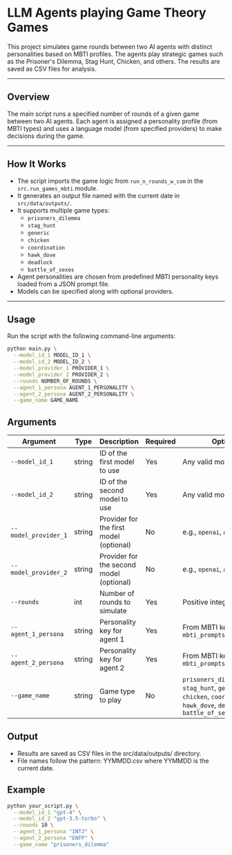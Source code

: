 # LLM Agents playing Game Theory Games

This project simulates game rounds between two AI agents with distinct personalities based on MBTI profiles. The agents play strategic games such as the Prisoner's Dilemma, Stag Hunt, Chicken, and others. The results are saved as CSV files for analysis.

---

## Overview

The main script runs a specified number of rounds of a given game between two AI agents. Each agent is assigned a personality profile (from MBTI types) and uses a language model (from specified providers) to make decisions during the game.

---

## How It Works

- The script imports the game logic from `run_n_rounds_w_com` in the `src.run_games_mbti` module.
- It generates an output file named with the current date in `src/data/outputs/`.
- It supports multiple game types:
  - `prisoners_dilemma`
  - `stag_hunt`
  - `generic`
  - `chicken`
  - `coordination`
  - `hawk_dove`
  - `deadlock`
  - `battle_of_sexes`
- Agent personalities are chosen from predefined MBTI personality keys loaded from a JSON prompt file.
- Models can be specified along with optional providers.

---

## Usage

Run the script with the following command-line arguments:

```bash
python main.py \
  --model_id_1 MODEL_ID_1 \
  --model_id_2 MODEL_ID_2 \
  --model_provider_1 PROVIDER_1 \
  --model_provider_2 PROVIDER_2 \
  --rounds NUMBER_OF_ROUNDS \
  --agent_1_persona AGENT_1_PERSONALITY \
  --agent_2_persona AGENT_2_PERSONALITY \
  --game_name GAME_NAME
```
## Arguments
| Argument             | Type   | Description                              | Required | Options                                                                                                            |
| -------------------- | ------ | ---------------------------------------- | -------- | ------------------------------------------------------------------------------------------------------------------ |
| `--model_id_1`       | string | ID of the first model to use             | Yes      | Any valid model ID                                                                                                 |
| `--model_id_2`       | string | ID of the second model to use            | Yes      | Any valid model ID                                                                                                 |
| `--model_provider_1` | string | Provider for the first model (optional)  | No       | e.g., `openai`, `anthropic`                                                                                        |
| `--model_provider_2` | string | Provider for the second model (optional) | No       | e.g., `openai`, `anthropic`                                                                                        |
| `--rounds`           | int    | Number of rounds to simulate             | Yes      | Positive integer                                                                                                   |
| `--agent_1_persona`  | string | Personality key for agent 1              | Yes      | From MBTI keys in `mbti_prompts_250129.json`                                                                       |
| `--agent_2_persona`  | string | Personality key for agent 2              | Yes      | From MBTI keys in `mbti_prompts_250129.json`                                                                       |
| `--game_name`        | string | Game type to play                        | No       | `prisoners_dilemma`, `stag_hunt`, `generic`, `chicken`, `coordination`, `hawk_dove`, `deadlock`, `battle_of_sexes` |


## Output
- Results are saved as CSV files in the src/data/outputs/ directory.
- File names follow the pattern: YYMMDD.csv where YYMMDD is the current date.
## Example

```bash
python your_script.py \
  --model_id_1 "gpt-4" \
  --model_id_2 "gpt-3.5-turbo" \
  --rounds 10 \
  --agent_1_persona "INTJ" \
  --agent_2_persona "ENFP" \
  --game_name "prisoners_dilemma"
```
